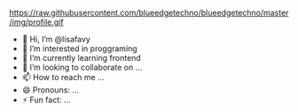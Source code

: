 https://raw.githubusercontent.com/blueedgetechno/blueedgetechno/master/img/profile.gif
- 👋 Hi, I’m @lisafavy
- 👀 I’m interested in proggraming
- 🌱 I’m currently learning frontend
- 💞️ I’m looking to collaborate on ...
- 📫 How to reach me ...
- 😄 Pronouns: ...
- ⚡ Fun fact: ...

<!---
lisafavy/lisafavy is a ✨ special ✨ repository because its `README.md` (this file) appears on your GitHub profile.
You can click the Preview link to take a look at your changes.
--->
